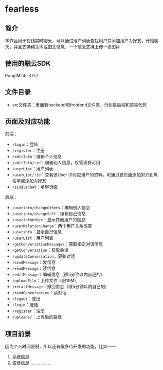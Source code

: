 # fearless

## 简介

本作品用于在线实时聊天，可以通过用户列表查找用户并添加用户为好友，开始聊天，并且支持纯文本或图文信息，一个信息支持上传一张图片

## 使用的融云SDK

RongIMLib-3.0.7

## 文件目录

* src文件夹：里面有backend和frontend文件夹，分别是后端和前端代码

## 页面及对应功能

前端：

* `/login`：登陆
* `/register`：注册
* `/editInfo`：编辑个人信息
* `/editInfo/:id`：编辑别人信息，仅管理员可用
* `/userList`：用户列表
* `/userList/:id`：查看该User ID对应用户的资料，可通过该页面添加对方到黑名单或添加为好友
* `/singleChat`：单聊页面

后端：

* `/userinfo/changeOthers`：编辑别人信息
* `/userinfo/changeSelf`：编辑自己信息
* `/userinfoOther`：显示其他用户的信息
* `/userRelationChange`：两个用户关系改变
* `/userinfo`：显示自己信息
* `/userList`：用户列表
* `/getConversationMessages`：获取指定对话信息
* `/getConversation`：获取会话
* `/updateConversation`：更新对话
* `/sendMessage`：发信息
* `/readMessage`：读信息
* `/editMessage`：编辑信息（限5分钟以内自己的）
* `/uploadFile`：上传文件（限10M）
* `/recallMessage`：撤回信息（限5分钟以内自己的）
* `/readConversation`：读对话
* `/logout`：登出
* `/login`：登陆
* `/register`：注册
* `/uploads/`：上传后的路径

## 项目前景

因为个人时间限制，所以还有很多待开发的功能，比如——
1. 系统信息
2. 语音信息
………………